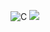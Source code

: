 ![C](http://img.shields.io/badge/-C-1E5128?style=flat-square&logo=c&logoColor=ffffff) <a href="https://github.com/jamesroutley/write-a-hash-table" alt="reference" target="_blank"><img src="http://img.shields.io/badge/-Reference-007ACC?style=flat-square&logo=github&logoColor=ffffff" > </a>
